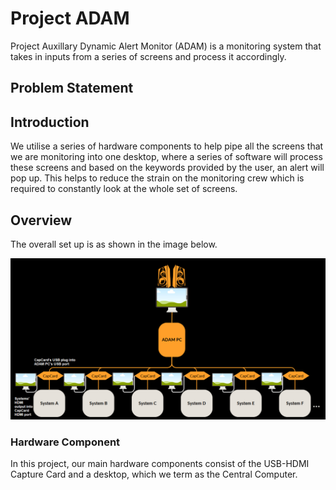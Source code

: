 # Project ADAM
Project Auxillary Dynamic Alert Monitor (ADAM) is a monitoring system that takes in inputs from a series of screens and process it accordingly.

## Problem Statement

## Introduction
We utilise a series of hardware components to help pipe all the screens that we are monitoring into one desktop, where a series of software 
will process these screens and based on the keywords provided by the user, an alert will pop up. This helps to reduce the strain on the monitoring crew which is required to constantly look at the whole set of screens.

## Overview
The overall set up is as shown in the image below.

![Overview](./Images/Overall.png)

### Hardware Component
In this project, our main hardware components consist of the USB-HDMI Capture Card and a desktop, which we term as the Central Computer.
